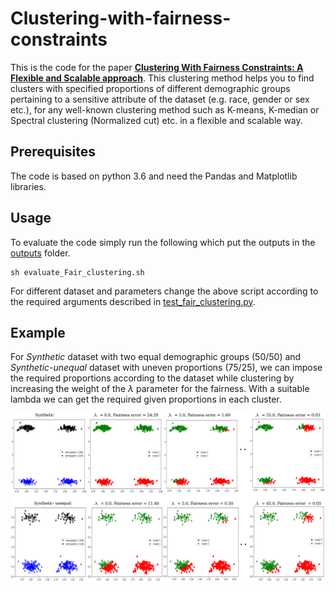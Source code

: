 # Clustering-with-fairness-constraints
This is the code for the paper **[Clustering With Fairness Constraints: A Flexible and Scalable approach](https://arxiv.org/abs/1906.08207)**. This clustering method helps you to find clusters with specified proportions of different demographic groups pertaining to a sensitive attribute of the dataset (e.g. race, gender or sex etc.), for any well-known clustering method such as K-means, K-median or Spectral clustering (Normalized cut) etc. in a flexible and scalable way.

## Prerequisites

The code is based on python 3.6 and need the Pandas and Matplotlib libraries.

## Usage
To evaluate the code simply run the following which put the outputs in the [outputs](./outputs) folder.
```
sh evaluate_Fair_clustering.sh
```
For different dataset and parameters change the above script according to the required arguments described in [test_fair_clustering.py](./test_fair_clustering.py).

## Example

For _Synthetic_ dataset with two equal demographic groups (50/50) and _Synthetic-unequal_ dataset with uneven proportions (75/25), we can impose the required proportions according to the dataset while clustering by increasing the weight of the $\lambda$ parameter for the fairness. With a suitable lambda we can get the required given proportions in each cluster.

<div align="center"><img src="outputs/lambda_clusters.png" alt=""/></div>
